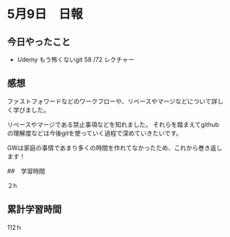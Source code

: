 # 5月9日　日報

## 今日やったこと

* Udemy
もう怖くないgit
58 /72 レクチャー

## 感想

ファストフォワードなどのワークフローや、リベースやマージなどについて詳しく学びました。

リベースやマージである禁止事項などを知れました。
それらを踏まえてgithubの理解度などは今後gitを使っていく過程で深めていきたいです。

GWは家庭の事情であまり多くの時間を作れてなかったため、これから巻き返します！
 
##　学習時間

２h

## 累計学習時間

112ｈ
